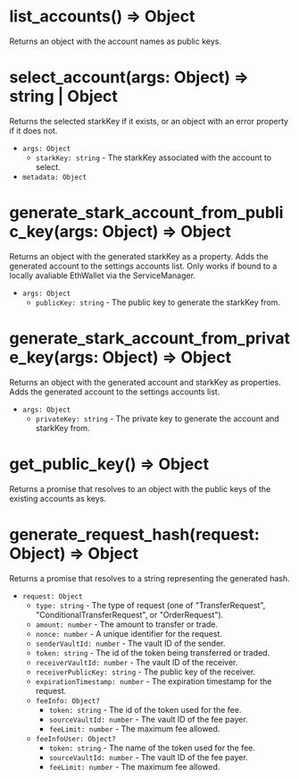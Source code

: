 # list_accounts() => Object
Returns an object with the account names as public keys.

# select_account(args: Object) => string | Object
Returns the selected starkKey if it exists, or an object with an error property if it does not.

* `args: Object`
  * `starkKey: string` - The starkKey associated with the account to select.
* `metadata: Object`

# generate_stark_account_from_public_key(args: Object) => Object
Returns an object with the generated starkKey as a property. Adds the generated account to the settings accounts list. Only works if bound to a locally avaliable EthWallet via the ServiceManager.

* `args: Object`
  * `publicKey: string` - The public key to generate the starkKey from.


# generate_stark_account_from_private_key(args: Object) => Object
Returns an object with the generated account and starkKey as properties. Adds the generated account to the settings accounts list. 

* `args: Object`
  * `privateKey: string` - The private key to generate the account and starkKey from.



# get_public_key() => Object
Returns a promise that resolves to an object with the public keys of the existing accounts as keys.

# generate_request_hash(request: Object)  => Object
Returns a promise that resolves to a string representing the generated hash.

* `request: Object`
  * `type: string` - The type of request (one of "TransferRequest", "ConditionalTransferRequest", or "OrderRequest").
  * `amount: number` - The amount to transfer or trade.
  * `nonce: number` - A unique identifier for the request.
  * `senderVaultId: number` - The vault ID of the sender.
  * `token: string` - The id of the token being transferred or traded.
  * `receiverVaultId: number` - The vault ID of the receiver.
  * `receiverPublicKey: string` - The public key of the receiver.
  * `expirationTimestamp: number` - The expiration timestamp for the request.
  * `feeInfo: Object?`
    * `token: string` - The id of the token used for the fee.
    * `sourceVaultId: number` - The vault ID of the fee payer.
    * `feeLimit: number` - The maximum fee allowed.
  * `feeInfoUser: Object?`
    * `token: string` - The name of the token used for the fee.
    * `sourceVaultId: number` - The vault ID of the fee payer.
    * `feeLimit: number` - The maximum fee allowed.

